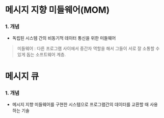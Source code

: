 # 메시지 지향 미들웨어(MOM)

### 1. 개념

- 독립된 시스템 간의 비동기적 데이터 통신을 위한 미들웨어

> 미들웨어 : 다른 프로그램 사이에서 중간자 역할을 해서 그들이 서로 잘 소통할 수 있게 돕는 소프트웨어 계층.



# 메시지 큐

### 1. 개념

- 메시지 지향 미들웨어를 구현한 시스템으로 프로그램간의 데이터를 교환할 때 사용하는 기술